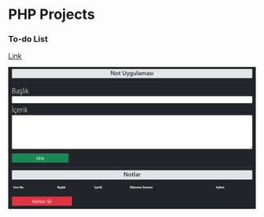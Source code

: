 # PHP Projects
### To-do List

<a href="https://github.com/oguzhanuyanik-sr/php-projects/tree/main/src/to-do-list">Link</a>

<a href="https://github.com/oguzhanuyanik-sr/php-projects/tree/main/src/to-do-list"><img src="https://github.com/oguzhanuyanik-sr/php-projects/blob/main/src/to-do-list/screenshot.PNG?raw=true" /></a>
